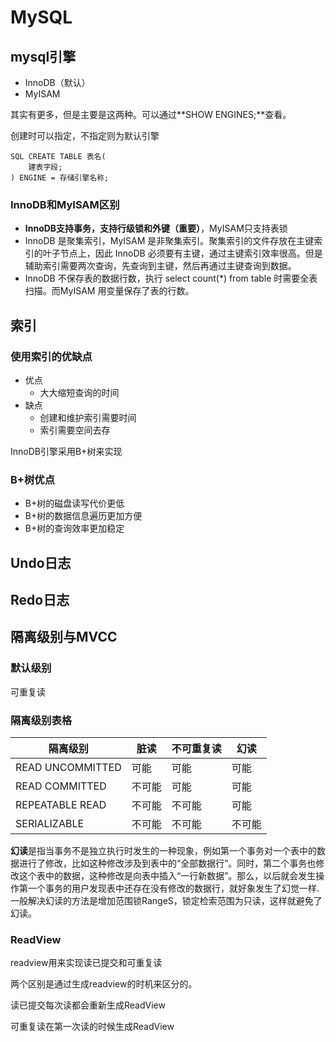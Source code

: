 # MySQL

## mysql引擎

+ InnoDB（默认）
+ MyISAM

其实有更多，但是主要是这两种。可以通过**SHOW ENGINES;**查看。

创建时可以指定，不指定则为默认引擎

```mysql
SQL CREATE TABLE 表名(
  	建表字段; 
) ENGINE = 存储引擎名称;
```

### InnoDB和MyISAM区别

+ **InnoDB支持事务，支持行级锁和外键（重要）**，MyISAM只支持表锁
+ InnoDB 是聚集索引，MyISAM 是非聚集索引。聚集索引的文件存放在主键索引的叶子节点上，因此 InnoDB 必须要有主键，通过主键索引效率很高。但是辅助索引需要两次查询，先查询到主键，然后再通过主键查询到数据。
+ InnoDB 不保存表的数据行数，执行 select count(*) from table 时需要全表扫描。而MyISAM 用变量保存了表的行数。

## 索引

### 使用索引的优缺点

+ 优点
  + 大大缩短查询的时间
+ 缺点
  + 创建和维护索引需要时间
  + 索引需要空间去存

InnoDB引擎采用B+树来实现

### B+树优点

+ B+树的磁盘读写代价更低
+ B+树的数据信息遍历更加方便
+ B+树的查询效率更加稳定



## Undo日志

## Redo日志

## 隔离级别与MVCC

### 默认级别

可重复读

### 隔离级别表格

| 隔离级别         | 脏读   | 不可重复读 | 幻读   |
| ---------------- | ------ | ---------- | ------ |
| READ UNCOMMITTED | 可能   | 可能       | 可能   |
| READ COMMITTED   | 不可能 | 可能       | 可能   |
| REPEATABLE READ  | 不可能 | 不可能     | 可能   |
| SERIALIZABLE     | 不可能 | 不可能     | 不可能 |

**幻读**是指当事务不是独立执行时发生的一种现象，例如第一个事务对一个表中的数据进行了修改，比如这种修改涉及到表中的“全部数据行”。同时，第二个事务也修改这个表中的数据，这种修改是向表中插入“一行新数据”。那么，以后就会发生操作第一个事务的用户发现表中还存在没有修改的数据行，就好象发生了幻觉一样.一般解决幻读的方法是增加范围锁RangeS，锁定检索范围为只读，这样就避免了幻读。

### ReadView

readview用来实现读已提交和可重复读

两个区别是通过生成readview的时机来区分的。

读已提交每次读都会重新生成ReadView

可重复读在第一次读的时候生成ReadView